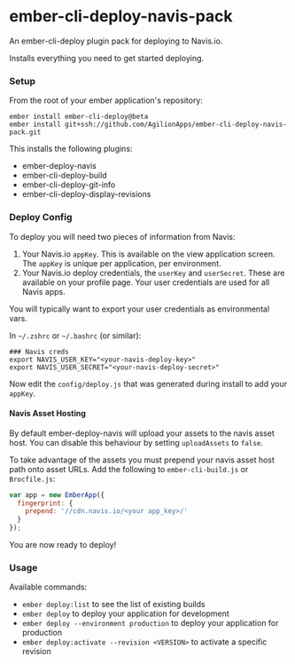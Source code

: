 # ember-cli-deploy-navis-pack

An ember-cli-deploy plugin pack for deploying to Navis.io.

Installs everything you need to get started deploying.

### Setup

From the root of your ember application's repository:

```shell
ember install ember-cli-deploy@beta
ember install git+ssh://github.com/AgilionApps/ember-cli-deploy-navis-pack.git
```

This installs the following plugins:

* ember-deploy-navis
* ember-cli-deploy-build
* ember-cli-deploy-git-info
* ember-cli-deploy-display-revisions

### Deploy Config

To deploy you will need two pieces of information from Navis:

1. Your Navis.io `appKey`. This is available on the view application screen.
   The `appKey` is unique per application, per environment.
2. Your Navis.io deploy credentials, the `userKey` and `userSecret`. These
   are available on your profile page. Your user credentials are used for all 
   Navis apps.

You will typically want to export your user credentials as environmental vars.

In `~/.zshrc` or `~/.bashrc` (or similar):

```shell
### Navis creds
export NAVIS_USER_KEY="<your-navis-deploy-key>"
export NAVIS_USER_SECRET="<your-navis-deploy-secret>"
```

Now edit the `config/deploy.js` that was generated during install to add your 
`appKey`.

#### Navis Asset Hosting

By default ember-deploy-navis will upload your assets to the navis asset host.
You can disable this behaviour by setting `uploadAssets` to `false`.

To take advantage of the assets you must prepend your navis asset host 
path onto asset URLs. Add the following to `ember-cli-build.js` or 
`Brocfile.js`: 

```javascript
var app = new EmberApp({
  fingerprint: {
    prepend: '//cdn.navis.io/<your app_key>/'
  }
});
```

You are now ready to deploy!

### Usage

Available commands:

* `ember deploy:list` to see the list of existing builds
* `ember deploy` to deploy your application for development
* `ember deploy --environment production` to deploy your application for production
* `ember deploy:activate --revision <VERSION>` to activate a specific revision

